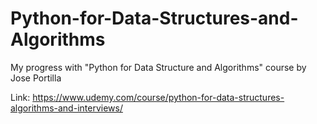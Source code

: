 # Python-for-Data-Structures-and-Algorithms
My progress with "Python for Data Structure and Algorithms" course by Jose Portilla

Link: https://www.udemy.com/course/python-for-data-structures-algorithms-and-interviews/
